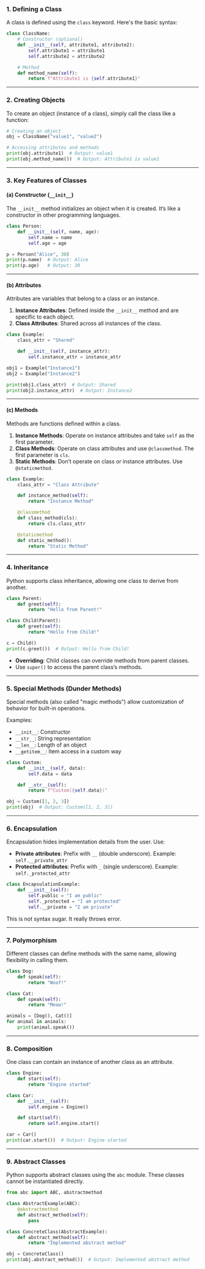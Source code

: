 ### **1. Defining a Class**
A class is defined using the `class` keyword. Here's the basic syntax:

```python
class ClassName:
    # Constructor (optional)
    def __init__(self, attribute1, attribute2):
        self.attribute1 = attribute1
        self.attribute2 = attribute2

    # Method
    def method_name(self):
        return f"Attribute1 is {self.attribute1}"
```

---

### **2. Creating Objects**
To create an object (instance of a class), simply call the class like a function:

```python
# Creating an object
obj = ClassName("value1", "value2")

# Accessing attributes and methods
print(obj.attribute1)  # Output: value1
print(obj.method_name())  # Output: Attribute1 is value1
```

---

### **3. Key Features of Classes**

#### **(a) Constructor (`__init__`)**
The `__init__` method initializes an object when it is created. It’s like a constructor in other programming languages.

```python
class Person:
    def __init__(self, name, age):
        self.name = name
        self.age = age

p = Person("Alice", 30)
print(p.name)  # Output: Alice
print(p.age)   # Output: 30
```

---

#### **(b) Attributes**
Attributes are variables that belong to a class or an instance.

1. **Instance Attributes**: Defined inside the `__init__` method and are specific to each object.
2. **Class Attributes**: Shared across all instances of the class.

```python
class Example:
    class_attr = "Shared"

    def __init__(self, instance_attr):
        self.instance_attr = instance_attr

obj1 = Example("Instance1")
obj2 = Example("Instance2")

print(obj1.class_attr)  # Output: Shared
print(obj2.instance_attr)  # Output: Instance2
```

---

#### **(c) Methods**
Methods are functions defined within a class. 

1. **Instance Methods**: Operate on instance attributes and take `self` as the first parameter.
2. **Class Methods**: Operate on class attributes and use `@classmethod`. The first parameter is `cls`.
3. **Static Methods**: Don’t operate on class or instance attributes. Use `@staticmethod`.

```python
class Example:
    class_attr = "Class Attribute"

    def instance_method(self):
        return "Instance Method"

    @classmethod
    def class_method(cls):
        return cls.class_attr

    @staticmethod
    def static_method():
        return "Static Method"
```

---

### **4. Inheritance**
Python supports class inheritance, allowing one class to derive from another.

```python
class Parent:
    def greet(self):
        return "Hello from Parent!"

class Child(Parent):
    def greet(self):
        return "Hello from Child!"

c = Child()
print(c.greet())  # Output: Hello from Child!
```

- **Overriding**: Child classes can override methods from parent classes.
- Use `super()` to access the parent class’s methods.

---

### **5. Special Methods (Dunder Methods)**
Special methods (also called "magic methods") allow customization of behavior for built-in operations.

Examples:
- `__init__`: Constructor
- `__str__`: String representation
- `__len__`: Length of an object
- `__getitem__`: Item access in a custom way

```python
class Custom:
    def __init__(self, data):
        self.data = data

    def __str__(self):
        return f"Custom({self.data})"

obj = Custom([1, 2, 3])
print(obj)  # Output: Custom([1, 2, 3])
```

---

### **6. Encapsulation**
Encapsulation hides implementation details from the user. Use:
- **Private attributes**: Prefix with `__` (double underscore). Example: `self.__private_attr`
- **Protected attributes**: Prefix with `_` (single underscore). Example: `self._protected_attr`

```python
class EncapsulationExample:
    def __init__(self):
        self.public = "I am public"
        self._protected = "I am protected"
        self.__private = "I am private"
```

This is not syntax sugar. It really throws error.

---

### **7. Polymorphism**
Different classes can define methods with the same name, allowing flexibility in calling them.

```python
class Dog:
    def speak(self):
        return "Woof!"

class Cat:
    def speak(self):
        return "Meow!"

animals = [Dog(), Cat()]
for animal in animals:
    print(animal.speak())
```

---

### **8. Composition**
One class can contain an instance of another class as an attribute.

```python
class Engine:
    def start(self):
        return "Engine started"

class Car:
    def __init__(self):
        self.engine = Engine()

    def start(self):
        return self.engine.start()

car = Car()
print(car.start())  # Output: Engine started
```

---

### **9. Abstract Classes**
Python supports abstract classes using the `abc` module. These classes cannot be instantiated directly.

```python
from abc import ABC, abstractmethod

class AbstractExample(ABC):
    @abstractmethod
    def abstract_method(self):
        pass

class ConcreteClass(AbstractExample):
    def abstract_method(self):
        return "Implemented abstract method"

obj = ConcreteClass()
print(obj.abstract_method())  # Output: Implemented abstract method
```
